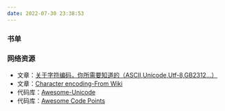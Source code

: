 ```yaml
---
date: 2022-07-30 23:38:53
---
```


### 书单


### 网络资源
- 文章：[关于字符编码，你所需要知道的（ASCII,Unicode,Utf-8,GB2312…）](http://www.imkevinyang.com/2010/06/%E5%85%B3%E4%BA%8E%E5%AD%97%E7%AC%A6%E7%BC%96%E7%A0%81%EF%BC%8C%E4%BD%A0%E6%89%80%E9%9C%80%E8%A6%81%E7%9F%A5%E9%81%93%E7%9A%84.html)
- 文章：[Character encoding-From Wiki](https://en.wikipedia.org/wiki/Character_encoding)
- 代码库：[Awesome-Unicode](https://github.com/jagracey/Awesome-Unicode)
- 代码库：[Awesome Code Points](https://github.com/Codepoints/awesome-codepoints)